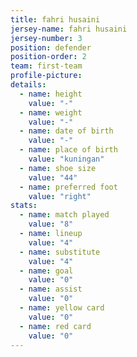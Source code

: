 ```yaml
---
title: fahri husaini
jersey-name: fahri husaini
jersey-number: 3
position: defender
position-order: 2
team: first-team
profile-picture:
details:
  - name: height
    value: "-"
  - name: weight
    value: "-"
  - name: date of birth
    value: "-"
  - name: place of birth
    value: "kuningan"
  - name: shoe size
    value: "44"
  - name: preferred foot
    value: "right"
stats:
  - name: match played
    value: "8"
  - name: lineup
    value: "4"
  - name: substitute
    value: "4"
  - name: goal
    value: "0"
  - name: assist
    value: "0"
  - name: yellow card
    value: "0"
  - name: red card
    value: "0"
---
```

